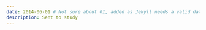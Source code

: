 ```yaml
---
date: 2014-06-01 # Not sure about 01, added as Jekyll needs a valid date
description: Sent to study
---
```

